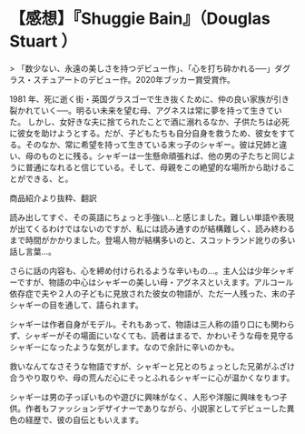 # 【感想】『Shuggie Bain』（Douglas Stuart ）

\> 「数少ない、永遠の美しさを持つデビュー作」、「心を打ち砕かれる──」ダグラス・スチュアートのデビュー作。2020年ブッカー賞受賞作。

1981 年、死に逝く街・英国グラスゴーで生き抜くために、仲の良い家族が引き裂かれていく──。明るい未来を望む母、アグネスは常に夢を持って生きていた。 しかし、女好きな夫に捨てられたことで酒に溺れるなか、子供たちは必死に彼女を助けようとする。だが、子どもたちも自分自身を救うため、彼女をすてる。そのなか、常に希望を持って生きている末っ子のシャギー。彼は兄姉と違い、母のものとに残る。シャギーは一生懸命頑張れば、他の男の子たちと同じように普通になれると信じている。そして、母親をこの絶望的な場所から助けることができる、と。

商品紹介より抜粋、翻訳

読み出してすぐ、その英語にちょっと手強い...と感じました。難しい単語や表現が出てくるわけではないのですが、私には読み通すのが結構難しく、読み終わるまで時間がかかりました。登場人物が結構多いのと、スコットランド訛りの多い話し言葉...。

さらに話の内容も、心を締め付けられるような辛いもの...。主人公は少年シャギーですが、物語の中心はシャギーの美しい母・アグネスといえます。アルコール依存症で夫や２人の子どもに見放された彼女の物語が、ただ一人残った、末の子シャギーの目を通して、語られます。

シャギーは作者自身がモデル。それもあって、物語は三人称の語り口にも関わらず、シャギーがその場面にいなくても、読者はまるで、かわいそうな母を見守るシャギーになったような気がします。なので余計に辛いのかも。

救いなんてなさそうな物語ですが、シャギーと兄とのちょっとした兄弟がふざけ合うやり取りや、母の荒んだ心にそっとふれるシャギーに心が温かくなります。

シャギーは男の子っぽいものや遊びに興味がなく、人形や洋服に興味をもつ子供。作者もファッションデザイナーでありながら、小説家としてデビューした異色の経歴で、彼の自伝ともいえます。

